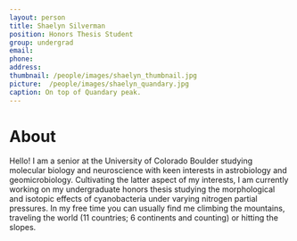 ```yaml
---
layout: person
title: Shaelyn Silverman
position: Honors Thesis Student
group: undergrad
email:
phone:
address:
thumbnail: /people/images/shaelyn_thumbnail.jpg
picture:  /people/images/shaelyn_quandary.jpg
caption: On top of Quandary peak.
---
```


# About

Hello! I am a senior at the University of Colorado Boulder studying molecular biology and neuroscience with keen interests in astrobiology and geomicrobiology. Cultivating the latter aspect of my interests, I am currently working on my undergraduate honors thesis studying the morphological and isotopic effects of cyanobacteria under varying nitrogen partial pressures. In my free time you can usually find me climbing the mountains, traveling the world (11 countries; 6 continents and counting) or hitting the slopes. 
